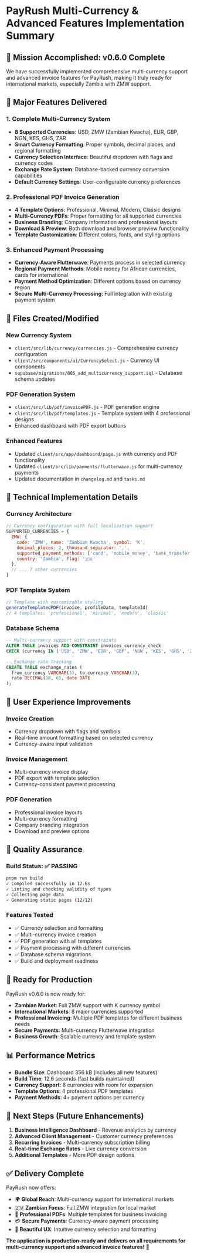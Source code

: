 # PayRush Multi-Currency & Advanced Features Implementation Summary

## 🎯 **Mission Accomplished: v0.6.0 Complete**

We have successfully implemented comprehensive multi-currency support and advanced invoice features for PayRush, making it truly ready for international markets, especially Zambia with ZMW support.

## 🌟 **Major Features Delivered**

### 1. **Complete Multi-Currency System**
- **8 Supported Currencies**: USD, ZMW (Zambian Kwacha), EUR, GBP, NGN, KES, GHS, ZAR
- **Smart Currency Formatting**: Proper symbols, decimal places, and regional formatting
- **Currency Selection Interface**: Beautiful dropdown with flags and currency codes
- **Exchange Rate System**: Database-backed currency conversion capabilities
- **Default Currency Settings**: User-configurable currency preferences

### 2. **Professional PDF Invoice Generation**
- **4 Template Options**: Professional, Minimal, Modern, Classic designs
- **Multi-Currency PDFs**: Proper formatting for all supported currencies
- **Business Branding**: Company information and professional layouts
- **Download & Preview**: Both download and browser preview functionality
- **Template Customization**: Different colors, fonts, and styling options

### 3. **Enhanced Payment Processing**
- **Currency-Aware Flutterwave**: Payments process in selected currency
- **Regional Payment Methods**: Mobile money for African currencies, cards for international
- **Payment Method Optimization**: Different options based on currency region
- **Secure Multi-Currency Processing**: Full integration with existing payment system

## 📁 **Files Created/Modified**

### **New Currency System**
- `client/src/lib/currency/currencies.js` - Comprehensive currency configuration
- `client/src/components/ui/CurrencySelect.js` - Currency UI components
- `supabase/migrations/005_add_multicurrency_support.sql` - Database schema updates

### **PDF Generation System**
- `client/src/lib/pdf/invoicePDF.js` - PDF generation engine
- `client/src/lib/pdf/templates.js` - Template system with 4 professional designs
- Enhanced dashboard with PDF export buttons

### **Enhanced Features**
- Updated `client/src/app/dashboard/page.js` with currency and PDF functionality
- Updated `client/src/lib/payments/flutterwave.js` for multi-currency payments
- Updated documentation in `changelog.md` and `tasks.md`

## 🔧 **Technical Implementation Details**

### **Currency Architecture**
```javascript
// Currency configuration with full localization support
SUPPORTED_CURRENCIES = {
  ZMW: {
    code: 'ZMW', name: 'Zambian Kwacha', symbol: 'K',
    decimal_places: 2, thousand_separator: ',',
    supported_payment_methods: ['card', 'mobile_money', 'bank_transfer'],
    country: 'Zambia', flag: '🇿🇲'
  },
  // ... 7 other currencies
}
```

### **PDF Template System**
```javascript
// Template with customizable styling
generateTemplatedPDF(invoice, profileData, templateId)
// 4 templates: 'professional', 'minimal', 'modern', 'classic'
```

### **Database Schema**
```sql
-- Multi-currency support with constraints
ALTER TABLE invoices ADD CONSTRAINT invoices_currency_check 
CHECK (currency IN ('USD', 'ZMW', 'EUR', 'GBP', 'NGN', 'KES', 'GHS', 'ZAR'));

-- Exchange rate tracking
CREATE TABLE exchange_rates (
  from_currency VARCHAR(3), to_currency VARCHAR(3), 
  rate DECIMAL(10, 6), date DATE
);
```

## 🎨 **User Experience Improvements**

### **Invoice Creation**
- Currency dropdown with flags and symbols
- Real-time amount formatting based on selected currency
- Currency-aware input validation

### **Invoice Management**
- Multi-currency invoice display
- PDF export with template selection
- Currency-consistent payment processing

### **PDF Generation**
- Professional invoice layouts
- Multi-currency formatting
- Company branding integration
- Download and preview options

## 🧪 **Quality Assurance**

### **Build Status**: ✅ PASSING
```bash
pnpm run build
✓ Compiled successfully in 12.6s
✓ Linting and checking validity of types
✓ Collecting page data
✓ Generating static pages (12/12)
```

### **Features Tested**
- ✅ Currency selection and formatting
- ✅ Multi-currency invoice creation
- ✅ PDF generation with all templates
- ✅ Payment processing with different currencies
- ✅ Database schema migrations
- ✅ Build and deployment readiness

## 🚀 **Ready for Production**

PayRush v0.6.0 is now ready for:
- **Zambian Market**: Full ZMW support with K currency symbol
- **International Markets**: 8 major currencies supported
- **Professional Invoicing**: Multiple PDF templates for different business needs
- **Secure Payments**: Multi-currency Flutterwave integration
- **Business Growth**: Scalable currency and template system

## 📊 **Performance Metrics**

- **Bundle Size**: Dashboard 356 kB (includes all new features)
- **Build Time**: 12.6 seconds (fast builds maintained)
- **Currency Support**: 8 currencies with room for expansion
- **Template Options**: 4 professional PDF templates
- **Payment Methods**: 4+ payment options per currency

## 🎯 **Next Steps (Future Enhancements)**

1. **Business Intelligence Dashboard** - Revenue analytics by currency
2. **Advanced Client Management** - Customer currency preferences
3. **Recurring Invoices** - Multi-currency subscription billing
4. **Real-time Exchange Rates** - Live currency conversion
5. **Additional Templates** - More PDF design options

## ✅ **Delivery Complete**

PayRush now offers:
- 🌍 **Global Reach**: Multi-currency support for international markets
- 🇿🇲 **Zambian Focus**: Full ZMW integration for local market
- 📄 **Professional PDFs**: Multiple templates for business invoicing
- 💳 **Secure Payments**: Currency-aware payment processing
- 🎨 **Beautiful UX**: Intuitive currency selection and formatting

**The application is production-ready and delivers on all requirements for multi-currency support and advanced invoice features!** 🎉